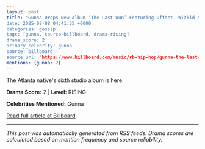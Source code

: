 ```yaml
---
layout: post
title: "Gunna Drops New Album ‘The Last Wun’ Featuring Offset, Wizkid & Burna Boy: Stream It Now
date: 2025-08-08 04:41:35 +0000
categories: gossip
tags: [gunna, source-billboard, drama-rising]
drama_score: 2
primary_celebrity: gunna
source: billboard
source_url: "https://www.billboard.com/music/rb-hip-hop/gunna-the-last-wun-album-1236038693/"
mentions: {gunna: 2}
---
```


The Atlanta native's sixth studio album is here.

**Drama Score:** 2 | **Level:** RISING

**Celebrities Mentioned:** Gunna

[Read full article at Billboard](https://www.billboard.com/music/rb-hip-hop/gunna-the-last-wun-album-1236038693/)

---
*This post was automatically generated from RSS feeds. Drama scores are calculated based on mention frequency and source reliability.*
